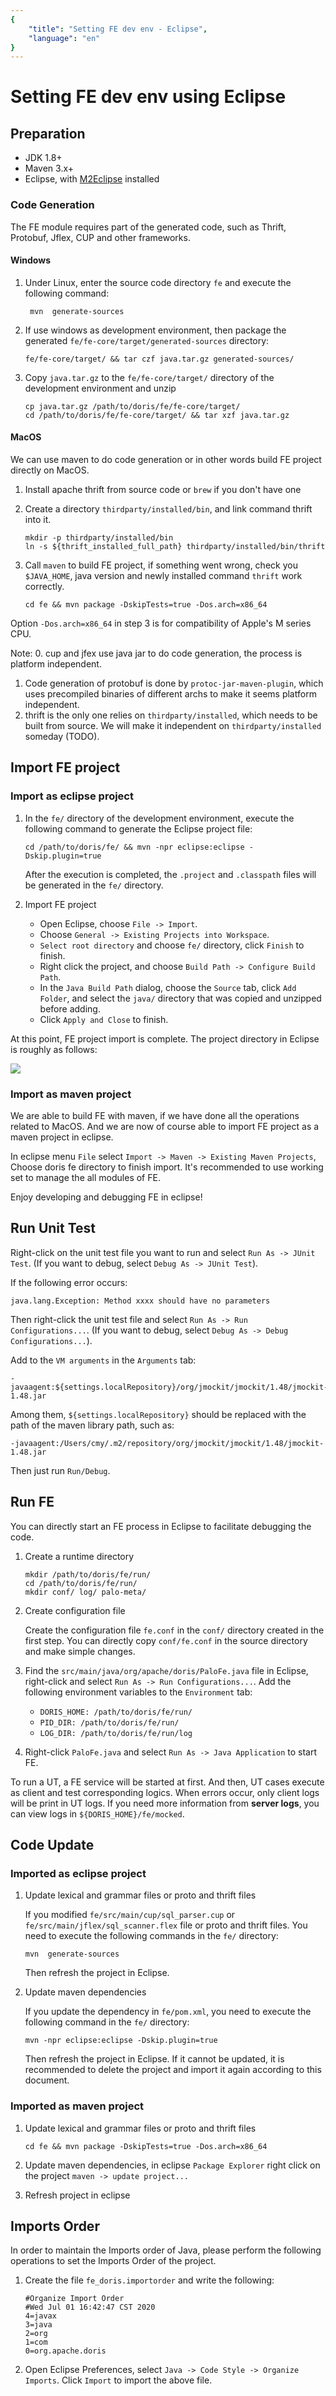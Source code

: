 ```yaml
---
{
    "title": "Setting FE dev env - Eclipse",
    "language": "en"
}
---
```


<!-- 
Licensed to the Apache Software Foundation (ASF) under one
or more contributor license agreements.  See the NOTICE file
distributed with this work for additional information
regarding copyright ownership.  The ASF licenses this file
to you under the Apache License, Version 2.0 (the
"License"); you may not use this file except in compliance
with the License.  You may obtain a copy of the License at

  http://www.apache.org/licenses/LICENSE-2.0

Unless required by applicable law or agreed to in writing,
software distributed under the License is distributed on an
"AS IS" BASIS, WITHOUT WARRANTIES OR CONDITIONS OF ANY
KIND, either express or implied.  See the License for the
specific language governing permissions and limitations
under the License.
-->

# Setting FE dev env using Eclipse

## Preparation

* JDK 1.8+
* Maven 3.x+
* Eclipse, with [M2Eclipse](http://www.eclipse.org/m2e/) installed

### Code Generation

The FE module requires part of the generated code, such as Thrift, Protobuf, Jflex, CUP and other frameworks. 

#### Windows

1. Under Linux, enter the source code directory `fe` and execute the following command:

   ```
    mvn  generate-sources
   ```
    
2. If use windows as development environment, then package the generated `fe/fe-core/target/generated-sources` directory:

   `fe/fe-core/target/ && tar czf java.tar.gz generated-sources/`

3. Copy `java.tar.gz` to the `fe/fe-core/target/` directory of the development environment and unzip

    ```
    cp java.tar.gz /path/to/doris/fe/fe-core/target/
    cd /path/to/doris/fe/fe-core/target/ && tar xzf java.tar.gz
    ```

#### MacOS

We can use maven to do code generation or in other words build FE project
directly on MacOS.

1. Install apache thrift from source code or `brew` if you don't have one
2. Create a directory `thirdparty/installed/bin`, and link command thrift into
	 it.

	```
	mkdir -p thirdparty/installed/bin
	ln -s ${thrift_installed_full_path} thirdparty/installed/bin/thrift
	```
3. Call `maven` to build FE project, if something went wrong, check you
	 `$JAVA_HOME`, java version and newly installed command `thrift` work
	 correctly.

	```
	cd fe && mvn package -DskipTests=true -Dos.arch=x86_64
	```

Option `-Dos.arch=x86_64` in step 3 is for compatibility of Apple's M series
CPU.

Note: 
0. cup and jfex use java jar to do code generation, the process is platform
	 independent.
1. Code generation of protobuf is done by `protoc-jar-maven-plugin`, which uses 
	 precompiled binaries of different archs to make it seems platform independent.
2. thrift is the only one relies on `thirdparty/installed`, which needs to be
	 built from source. We will make it independent on `thirdparty/installed`
	 someday (TODO).

## Import FE project

### Import as eclipse project

1. In the `fe/` directory of the development environment, execute the following command to generate the Eclipse project file:

    `cd /path/to/doris/fe/ && mvn -npr eclipse:eclipse -Dskip.plugin=true`
    
    After the execution is completed, the `.project` and `.classpath` files will be generated in the `fe/` directory.

2. Import FE project

    * Open Eclipse, choose `File -> Import`.
    * Choose `General -> Existing Projects into Workspace`.
    * `Select root directory` and choose `fe/` directory, click `Finish` to finish.
    * Right click the project, and choose `Build Path -> Configure Build Path`.
    * In the `Java Build Path` dialog, choose the `Source` tab, click `Add Folder`, and select the `java/` directory that was copied and unzipped before adding.
    * Click `Apply and Close` to finish.

At this point, FE project import is complete. The project directory in Eclipse is roughly as follows:

![](/images/eclipse-import-fe-project-1.png)

### Import as maven project

We are able to build FE with maven, if we have done all the operations related
to MacOS. And we are now of course able to import FE project as a maven project
in eclipse.

In eclipse menu `File` select `Import -> Maven -> Existing Maven Projects`,
Choose doris fe directory to finish import. It's recommended to use working set
to manage the all modules of FE.

Enjoy developing and debugging FE in eclipse!

## Run Unit Test

Right-click on the unit test file you want to run and select `Run As -> JUnit Test`. (If you want to debug, select `Debug As -> JUnit Test`).

If the following error occurs:

```
java.lang.Exception: Method xxxx should have no parameters
```

Then right-click the unit test file and select `Run As -> Run Configurations...`. (If you want to debug, select `Debug As -> Debug Configurations...`).

Add to the `VM arguments` in the `Arguments` tab:

```
-javaagent:${settings.localRepository}/org/jmockit/jmockit/1.48/jmockit-1.48.jar
```

Among them, `${settings.localRepository}` should be replaced with the path of the maven library path, such as:

```
-javaagent:/Users/cmy/.m2/repository/org/jmockit/jmockit/1.48/jmockit-1.48.jar
```

Then just run `Run/Debug`.

## Run FE

You can directly start an FE process in Eclipse to facilitate debugging the code.

1. Create a runtime directory

    ```
    mkdir /path/to/doris/fe/run/
    cd /path/to/doris/fe/run/
    mkdir conf/ log/ palo-meta/
    ```
    
2. Create configuration file
    
    Create the configuration file `fe.conf` in the `conf/` directory created in the first step. You can directly copy `conf/fe.conf` in the source directory and make simple changes.
    
3. Find the `src/main/java/org/apache/doris/PaloFe.java` file in Eclipse, right-click and select `Run As -> Run Configurations...`. Add the following environment variables to the `Environment` tab:

    * `DORIS_HOME: /path/to/doris/fe/run/`
    * `PID_DIR: /path/to/doris/fe/run/`
    * `LOG_DIR: /path/to/doris/fe/run/log`

4. Right-click `PaloFe.java` and select `Run As -> Java Application` to start FE.

To run a UT, a FE service will be started at first. And then, UT cases execute as client and test corresponding logics. When errors occur, only client logs will be print in UT logs. If you need more information from **server logs**, you can view logs in `${DORIS_HOME}/fe/mocked`.

## Code Update

### Imported as eclipse project
1. Update lexical and grammar files or proto and thrift files

    If you modified `fe/src/main/cup/sql_parser.cup` or `fe/src/main/jflex/sql_scanner.flex` file or proto and thrift files. You need to execute the following commands in the `fe/` directory:
    
    ```
    mvn  generate-sources
    ```
    
    Then refresh the project in Eclipse.
        
2. Update maven dependencies

    If you update the dependency in `fe/pom.xml`, you need to execute the following command in the `fe/` directory:

    `mvn -npr eclipse:eclipse -Dskip.plugin=true`
    
    Then refresh the project in Eclipse. If it cannot be updated, it is recommended to delete the project and import it again according to this document.

### Imported as maven project

1. Update lexical and grammar files or proto and thrift files
	```
	cd fe && mvn package -DskipTests=true -Dos.arch=x86_64
	```
2. Update maven dependencies, in eclipse `Package Explorer` right click on the
	 project `maven -> update project...`

3. Refresh project in eclipse

## Imports Order

In order to maintain the Imports order of Java, please perform the following operations to set the Imports Order of the project.

1. Create the file `fe_doris.importorder` and write the following:

    ```
    #Organize Import Order
    #Wed Jul 01 16:42:47 CST 2020
    4=javax
    3=java
    2=org
    1=com
    0=org.apache.doris
    ```

2. Open Eclipse Preferences, select `Java -> Code Style -> Organize Imports`. Click `Import` to import the above file.
